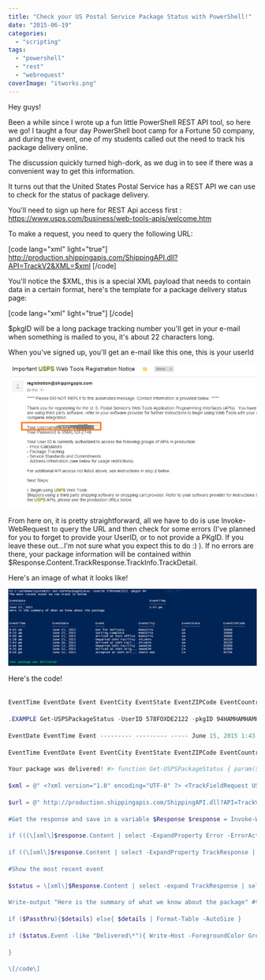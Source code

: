 ```yaml
---
title: "Check your US Postal Service Package Status with PowerShell!"
date: "2015-06-19"
categories: 
  - "scripting"
tags: 
  - "powershell"
  - "rest"
  - "webrequest"
coverImage: "itworks.png"
---
```


Hey guys!

Been a while since I wrote up a fun little PowerShell REST API tool, so here we go! I taught a four day PowerShell boot camp for a Fortune 50 company, and during the event, one of my students called out the need to track his package delivery online.

The discussion quickly turned high-dork, as we dug in to see if there was a convenient way to get this information.

It turns out that the United States Postal Service has a REST API we can use to check for the status of package delivery.

You'll need to sign up here for REST Api access first : https://www.usps.com/business/web-tools-apis/welcome.htm

To make a request, you need to query the following URL:

\[code lang="xml" light="true"\] http://production.shippingapis.com/ShippingAPI.dll?API=TrackV2&XML=$xml \[/code\]

You'll notice the $XML, this is a special XML payload that needs to contain data in a certain format, here's the template for a package delivery status page:

\[code lang="xml" light="true"\] <?xml version="1.0" encoding="UTF-8" ?> <TrackFieldRequest USERID="$userID"> <TrackID ID="$pkgID"> </TrackID> </TrackFieldRequest> \[/code\]

$pkgID will be a long package tracking number you'll get in your e-mail when something is mailed to you, it's about 22 characters long.

When you've signed up, you'll get an e-mail like this one, this is your userId

![SignUpInfo](images/signupinfo.png)

From here on, it is pretty straightforward, all we have to do is use Invoke-WebRequest to query the URL and then check for some errors (I've planned for you to forget to provide your UserID, or to not provide a PKgID. If you leave these out...I'm not sure what you expect this to do :) ). If no errors are there, your package information will be contained within $Response.Content.TrackResponse.TrackInfo.TrackDetail.

Here's an image of what it looks like!

![ItWorks](images/itworks.png)

Here's the code!

```powershell    <# .Synopsis Use this tool to query the US Postal Service to find out where your packages are! .DESCRIPTION Use this tool to query the US Postal Service to find out where your packages are! .EXAMPLE Get-USPSPackageStatus -UserID 578FOXDEPLOY -pkgID 94HAMHAMHAMHAM95621412407

EventTime EventDate Event EventCity EventState EventZIPCode EventCountry FirmName Name AuthorizedAgent --------- --------- ----- --------- ---------- ------------ ------------ -------- ---- --------------- 8:45 am June 15, 2015 Out for Delivery MARIETTA GA 30066 false 8:35 am June 15, 2015 Sorting Complete MARIETTA GA 30066 false 6:00 am June 15, 2015 Arrived at Post Office MARIETTA GA 30066 false 1:28 am June 15, 2015 Departed USPS Facility ATLANTA GA 30320 false 2:43 pm June 14, 2015 Arrived at USPS Facility ATLANTA GA 30320 false 4:44 am June 13, 2015 Departed USPS Facility ANAHEIM CA 92899 false 9:31 pm June 12, 2015 Arrived at USPS Origin Facility ANAHEIM CA 92899 false 8:16 pm June 12, 2015 Accepted at USPS Origin Sort Facility SANTA ANA CA 92704 false

.EXAMPLE Get-USPSPackageStatus -UserID 578FOXDE2122 -pkgID 94HAMHAMHAMHAM9562141240 The most recent event we can track is below

EventDate EventTime Event --------- --------- ----- June 15, 2015 1:43 pm Delivered, In/At Mailbox Here is the summary of what we know about the package

EventTime EventDate Event EventCity EventState EventZIPCode EventCountry FirmName Name AuthorizedAgent --------- --------- ----- --------- ---------- ------------ ------------ -------- ---- --------------- 8:45 am June 15, 2015 Out for Delivery MARIETTA GA 30066 false 8:35 am June 15, 2015 Sorting Complete MARIETTA GA 30066 false 6:00 am June 15, 2015 Arrived at Post Office MARIETTA GA 30066 false 1:28 am June 15, 2015 Departed USPS Facility ATLANTA GA 30320 false 2:43 pm June 14, 2015 Arrived at USPS Faci... ATLANTA GA 30320 false 4:44 am June 13, 2015 Departed USPS Facility ANAHEIM CA 92899 false 9:31 pm June 12, 2015 Arrived at USPS Orig... ANAHEIM CA 92899 false 8:16 pm June 12, 2015 Accepted at USPS Ori... SANTA ANA CA 92704 false

Your package was delivered! #> function Get-USPSPackageStatus { param($UserID="Something", $pkgID='9400111899562141240724',\[switch\]$Passthru)

$xml = @" <?xml version="1.0" encoding="UTF-8" ?> <TrackFieldRequest USERID="$userID"> <TrackID ID="$pkgID"> </TrackID> </TrackFieldRequest> "@

$url = @" http://production.shippingapis.com/ShippingAPI.dll?API=TrackV2&XML=$xml "@

#Get the response and save in a variable $Response $response = Invoke-WebRequest $url #Check for an error

if (((\[xml\]$response.Content | select -ExpandProperty Error -ErrorAction SilentlyContinue) -ne $null) -or (\[xml\]$response.Content | select -ExpandProperty TrackResponse | select -Expand TrackInfo | select -ExpandProperty Error -ErrorAction SilentlyContinue) -ne $null){ if ((\[xml\]$response.Content | select -expand Error -ErrorAction SilentlyContinue).Number -eq "80040B1A") { Write-Warning "We hit an error: Check your user credentials, specifically the value for \`$userID :$UserID" BREAK }

if ((\[xml\]$response.Content | select -ExpandProperty TrackResponse | select -Expand TrackInfo | select -ExpandProperty Error -ErrorAction SilentlyContinue) -ne $null){'ham' Write-Warning "We hit an error: Check the package ID you specified, \`$pkgID :$pkgID" BREAK } }

#Show the most recent event

$status = \[xml\]$Response.Content | select -expand TrackResponse | select -ExpandProperty TrackInfo | select -expand TrackSummary | select EventDate,EventTime,Event Write-output "The most recent event we can track is below" if ($Passthru){$status} else{ $status | select EventDate,EventTime,Event | Format-Table -AutoSize }

Write-output "Here is the summary of what we know about the package" #take the response which is XML and Cast it to make PowerShell parse it better $details = \[xml\]$Response.Content | select -expand TrackResponse | select -ExpandProperty TrackInfo | select -expand TrackDetail

if ($Passthru){$details} else{ $details | Format-Table -AutoSize }

if ($status.Event -like "Delivered\*"){ Write-Host -ForegroundColor Green "Your package was delivered!" }

}

\[/code\]
